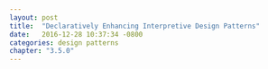 ```yaml
---
layout: post
title:  "Declaratively Enhancing Interpretive Design Patterns"
date:   2016-12-28 10:37:34 -0800
categories: design patterns
chapter: "3.5.0"
---
```


